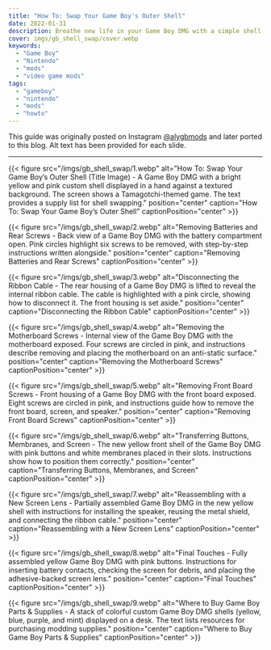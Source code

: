 ```yaml
---
title: "How To: Swap Your Game Boy's Outer Shell"
date: 2022-01-31
description: Breathe new life in your Game Boy DMG with a simple shell swap.
cover: imgs/gb_shell_swap/cover.webp
keywords:
  - "Game Boy"
  - "Nintendo"
  - "mods"
  - "video game mods"
tags:
  - "gameboy"
  - "nintendo"
  - "mods"
  - "howto"
---
```


This guide was originally posted on Instagram [@alygbmods](https://www.instagram.com/alygbmods/) and later ported to this blog. Alt text has been provided for each slide.

---

{{< figure src="/imgs/gb_shell_swap/1.webp" alt="How To: Swap Your Game Boy’s Outer Shell (Title Image) - A Game Boy DMG with a bright yellow and pink custom shell displayed in a hand against a textured background. The screen shows a Tamagotchi-themed game. The text provides a supply list for shell swapping." position="center" caption="How To: Swap Your Game Boy’s Outer Shell" captionPosition="center" >}}

{{< figure src="/imgs/gb_shell_swap/2.webp" alt="Removing Batteries and Rear Screws - Back view of a Game Boy DMG with the battery compartment open. Pink circles highlight six screws to be removed, with step-by-step instructions written alongside." position="center" caption="Removing Batteries and Rear Screws" captionPosition="center" >}}

{{< figure src="/imgs/gb_shell_swap/3.webp" alt="Disconnecting the Ribbon Cable - The rear housing of a Game Boy DMG is lifted to reveal the internal ribbon cable. The cable is highlighted with a pink circle, showing how to disconnect it. The front housing is set aside." position="center" caption="Disconnecting the Ribbon Cable" captionPosition="center" >}}

{{< figure src="/imgs/gb_shell_swap/4.webp" alt="Removing the Motherboard Screws - Internal view of the Game Boy DMG with the motherboard exposed. Four screws are circled in pink, and instructions describe removing and placing the motherboard on an anti-static surface." position="center" caption="Removing the Motherboard Screws" captionPosition="center" >}}

{{< figure src="/imgs/gb_shell_swap/5.webp" alt="Removing Front Board Screws - Front housing of a Game Boy DMG with the front board exposed. Eight screws are circled in pink, and instructions guide how to remove the front board, screen, and speaker." position="center" caption="Removing Front Board Screws" captionPosition="center" >}}

{{< figure src="/imgs/gb_shell_swap/6.webp" alt="Transferring Buttons, Membranes, and Screen - The new yellow front shell of the Game Boy DMG with pink buttons and white membranes placed in their slots. Instructions show how to position them correctly." position="center" caption="Transferring Buttons, Membranes, and Screen" captionPosition="center" >}}

{{< figure src="/imgs/gb_shell_swap/7.webp" alt="Reassembling with a New Screen Lens - Partially assembled Game Boy DMG in the new yellow shell with instructions for installing the speaker, reusing the metal shield, and connecting the ribbon cable." position="center" caption="Reassembling with a New Screen Lens" captionPosition="center" >}}

{{< figure src="/imgs/gb_shell_swap/8.webp" alt="Final Touches - Fully assembled yellow Game Boy DMG with pink buttons. Instructions for inserting battery contacts, checking the screen for debris, and placing the adhesive-backed screen lens." position="center" caption="Final Touches" captionPosition="center" >}}

{{< figure src="/imgs/gb_shell_swap/9.webp" alt="Where to Buy Game Boy Parts & Supplies - A stack of colorful custom Game Boy DMG shells (yellow, blue, purple, and mint) displayed on a desk. The text lists resources for purchasing modding supplies." position="center" caption="Where to Buy Game Boy Parts & Supplies" captionPosition="center" >}}
